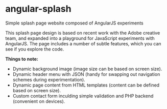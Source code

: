 # angular-splash
Simple splash page website composed of AngularJS experiments

This splash page design is based on recent work with the Adobe creative team, and expanded into a playground for JavaScript experiments with AngularJS. The page includes a number of subtle features, which you can see if you explore the code.

**Things to note:**

- Dynamic background image (image size can be based on screen size).
- Dynamic header menu with JSON (handy for swapping out navigation schemes during experimentation).
- Dynamic page content from HTML templates (content can be defined based on screen size).
- Custom contact form inculding simple validation and PHP backend (convenient on devices).
